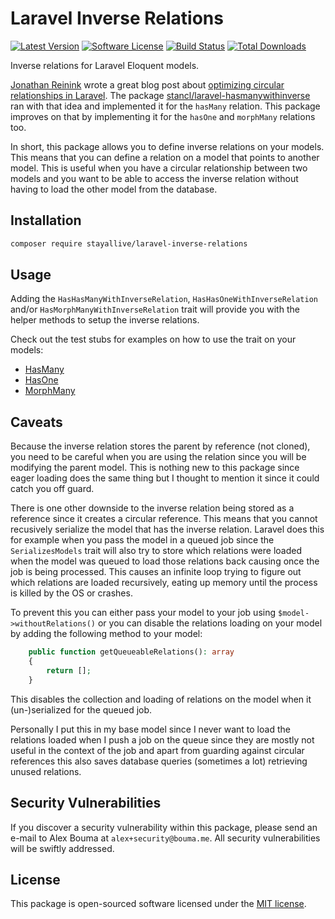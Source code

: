 # Laravel Inverse Relations

[![Latest Version](https://img.shields.io/github/release/stayallive/laravel-inverse-relations.svg?style=flat-square)](https://github.com/stayallive/laravel-inverse-relations/releases)
[![Software License](https://img.shields.io/badge/license-MIT-brightgreen.svg?style=flat-square)](LICENSE.md)
[![Build Status](https://img.shields.io/github/actions/workflow/status/stayallive/laravel-inverse-relations/ci.yaml?branch=master&style=flat-square)](https://github.com/stayallive/laravel-inverse-relations/actions/workflows/ci.yaml)
[![Total Downloads](https://img.shields.io/packagist/dt/stayallive/laravel-inverse-relations.svg?style=flat-square)](https://packagist.org/packages/stayallive/laravel-inverse-relations)

Inverse relations for Laravel Eloquent models.

[Jonathan Reinink](https://github.com/reinink) wrote a great blog post about [optimizing circular relationships in Laravel](https://reinink.ca/articles/optimizing-circular-relationships-in-laravel).
The package [stancl/laravel-hasmanywithinverse](https://github.com/archtechx/laravel-hasmanywithinverse) ran with that idea and implemented it for the `hasMany` relation. This package improves on that by implementing it for the `hasOne` and `morphMany` relations too.

In short, this package allows you to define inverse relations on your models. This means that you can define a relation on a model that points to another model. This is useful when you have a circular relationship between two models and you want to be able to access the inverse relation without having to load the other model from the database.

## Installation

```bash
composer require stayallive/laravel-inverse-relations
```

## Usage

Adding the `HasHasManyWithInverseRelation`, `HasHasOneWithInverseRelation` and/or `HasMorphManyWithInverseRelation` trait will provide you with the helper methods to setup the inverse relations.

Check out the test stubs for examples on how to use the trait on your models:

- [HasMany](tests/Stubs/HasManyWithInverse)
- [HasOne](tests/Stubs/HasOneWithInverse)
- [MorphMany](tests/Stubs/MorphManyWithInverse)

## Caveats

Because the inverse relation stores the parent by reference (not cloned), you need to be careful when you are using the relation since you will be modifying the parent model. This is nothing new to this package since eager loading does the same thing but I thought to mention it since it could catch you off guard.

There is one other downside to the inverse relation being stored as a reference since it creates a circular reference. This means that you cannot recusively serialize the model that has the inverse relation.
Laravel does this for example when you pass the model in a queued job since the `SerializesModels` trait will also try to store which relations were loaded when the model was queued to load those relations back causing once the job is being processed.
This causes an infinite loop trying to figure out which relations are loaded recursively, eating up memory until the process is killed by the OS or crashes.

To prevent this you can either pass your model to your job using `$model->withoutRelations()` or you can disable the relations loading on your model by adding the following method to your model:

```php
    public function getQueueableRelations(): array
    {
        return [];
    }
```

This disables the collection and loading of relations on the model when it (un-)serialized for the queued job.

Personally I put this in my base model since I never want to load the relations loaded when I push a job on the queue since they are mostly not useful in the context of the job and apart from guarding against circular references this also saves database queries (sometimes a lot) retrieving unused relations.

## Security Vulnerabilities

If you discover a security vulnerability within this package, please send an e-mail to Alex Bouma at `alex+security@bouma.me`. All security vulnerabilities will be swiftly addressed.

## License

This package is open-sourced software licensed under the [MIT license](http://opensource.org/licenses/MIT).
